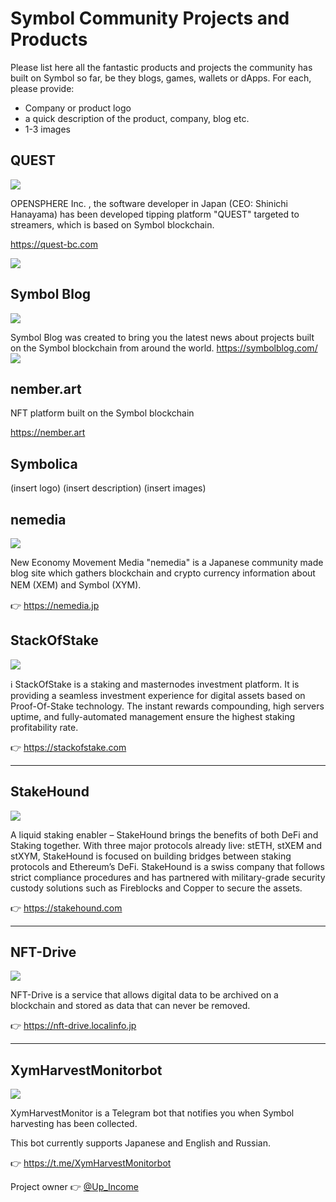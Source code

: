 
# Symbol Community Projects and Products

Please list here all the fantastic products and projects the community has built on Symbol so far, be they blogs, games, wallets or dApps. For each, please provide:

- Company or product logo
- a quick description of the product, company, blog etc.
- 1-3 images

## QUEST

![](https://i.imgur.com/AwNMBvA.jpg)


OPENSPHERE Inc. , the software developer in Japan (CEO: Shinichi Hanayama) has been developed tipping platform "QUEST" targeted to streamers, which is based on Symbol blockchain. 

https://quest-bc.com


![](https://i.imgur.com/W4Cq8ML.png)


## Symbol Blog

![](https://i.imgur.com/uSQd6fb.jpg)



Symbol Blog was created to bring you the latest news about projects built on the Symbol blockchain from around the world.
https://symbolblog.com/
![](https://i.imgur.com/LY7dAK7.jpg)
 

## nember.art

NFT platform built on the Symbol blockchain 

https://nember.art


## Symbolica

(insert logo)
(insert description)
(insert images)

## nemedia


![](https://i.imgur.com/fukLffT.png)


New Economy Movement Media "nemedia" is a Japanese community made blog site which gathers blockchain and crypto currency information about NEM (XEM) and Symbol (XYM).　

👉 https://nemedia.jp



## StackOfStake

![](https://i.imgur.com/GnCESqL.png)


ℹ️ StackOfStake is a staking and masternodes investment platform. It is providing a seamless investment experience for digital assets based on Proof-Of-Stake technology. The instant rewards compounding, high servers uptime, and fully-automated management ensure the highest staking profitability rate. 

👉 https://stackofstake.com


___

## StakeHound

![](https://i.imgur.com/oktAYwi.png)



A liquid staking enabler – StakeHound brings the benefits of both DeFi and Staking together. With three major protocols already live: stETH, stXEM and stXYM, StakeHound is focused on building bridges between staking protocols and Ethereum’s DeFi. StakeHound is a swiss company that follows strict compliance procedures and has partnered with military-grade security custody solutions such as Fireblocks and Copper to secure the assets.

👉 https://stakehound.com




---
## NFT-Drive

![](https://i.imgur.com/cB8pNVr.jpg)

NFT-Drive is a service that allows digital data to be archived on a blockchain and stored as data that can never be removed.



👉 https://nft-drive.localinfo.jp

---
## XymHarvestMonitorbot

![](https://i.imgur.com/RgzBbg1.png)


XymHarvestMonitor is a Telegram bot that notifies you when Symbol harvesting has been collected.

This bot currently supports Japanese and English and Russian.



👉 https://t.me/XymHarvestMonitorbot

Project owner 👉 [@Up_Income](https://twitter.com/Up_Income)






